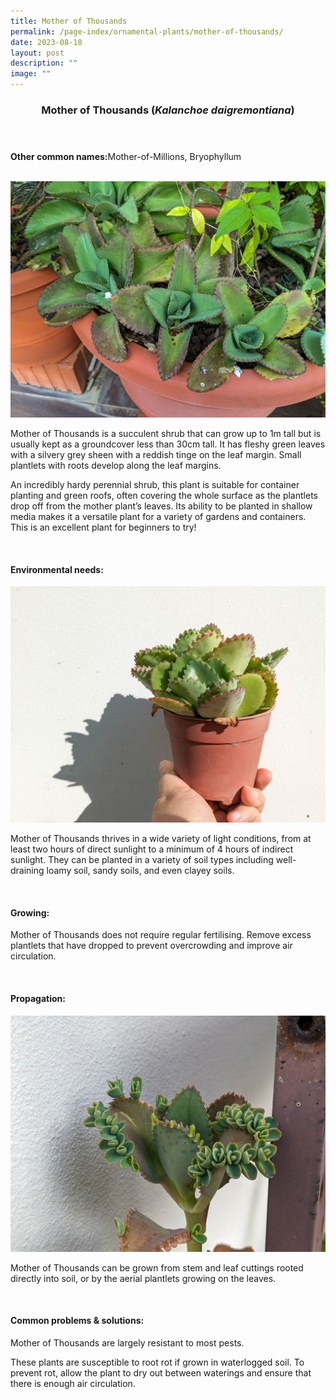 ```yaml
---
title: Mother of Thousands
permalink: /page-index/ornamental-plants/mother-of-thousands/
date: 2023-08-18
layout: post
description: ""
image: ""
---
```

<header> 
	<h3>Mother of Thousands (<em>Kalanchoe daigremontiana</em>)</h3> 
</header>

<section>
	<p><strong>Other common names:</strong>Mother-of-Millions, Bryophyllum</p>
	<br>
</section>

<section>
	<img title="Mother of Thousands plants growing in a pot. Photo by Jacqueline Chua." src="/images/Plants/motherofthousands%20(2)_jacquelinechua.jpg">
	<p>Mother of Thousands is a succulent shrub that can grow up to 1m tall but is usually kept as a groundcover less than 30cm tall. It has fleshy green leaves with a silvery grey sheen with a reddish tinge on the leaf margin. Small plantlets with roots develop along the leaf margins.</p>
	<p>An incredibly hardy perennial shrub, this plant is suitable for container planting and green roofs, often covering the whole surface as the plantlets drop off from the mother plant’s leaves. Its ability to be planted in shallow media makes it a versatile plant for a variety of gardens and containers. This is an excellent plant for beginners to try!</p>
	 <br> 
</section> 
 
<section> 
  <h4>Environmental needs:</h4> 
	<img title="Mother of Thousands plants growing in a pot. Photo by Jacqueline Chua." src="/images/Horti%20techniques/ContainerPlanting_JacChua%20(1).jpg">
  <p>Mother of Thousands thrives in a wide variety of light conditions, from at least two hours of direct sunlight to a minimum of 4 hours of indirect sunlight.  They can be planted in a variety of soil types including well-draining loamy soil, sandy soils, and even clayey soils.</p> 
	<br>
</section>

<section> 
  <h4>Growing:</h4> 
	<p>Mother of Thousands does not require regular fertilising. Remove excess plantlets that have dropped to prevent overcrowding and improve air circulation.</p> 
	<br> 
</section> 

<section> 
  <h4>Propagation:</h4> 
		<img title="Mother of Thousands plant with plantlets. Photo by Jacqueline Chua." src="/images/Plants/motherofthousands%20(1)_jacquelinechua.jpg">
	<p>Mother of Thousands can be grown from stem and leaf cuttings rooted directly into soil, or by the aerial plantlets growing on the leaves.</p> 
	<br> 
</section> 
 
<section> 
  <h4>Common problems &amp; solutions:</h4> 
	<p>Mother of Thousands are largely resistant to most pests.</p>
	<p>These plants are susceptible to root rot if grown in waterlogged soil. To prevent rot, allow the plant to dry out between waterings and ensure that there is enough air circulation.</p>
	<br> 
</section>